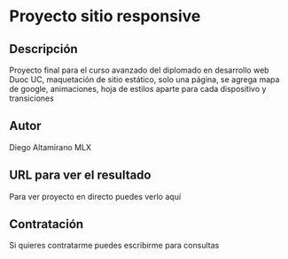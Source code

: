# Proyecto sitio responsive
## Descripción
Proyecto final para el curso avanzado del diplomado en desarrollo web Duoc UC,  maquetación de sitio estático, solo una página, se agrega mapa de google, animaciones, hoja de estilos aparte para cada dispositivo y transiciones 

## Autor
Diego Altamirano MLX
 
## URL para ver el resultado
Para ver proyecto en directo puedes verlo aquí 

## Contratación
Si quieres contratarme puedes escribirme para consultas
